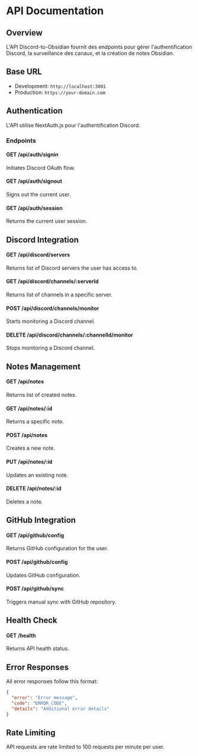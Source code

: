 # API Documentation

## Overview

L'API Discord-to-Obsidian fournit des endpoints pour gérer l'authentification Discord, la surveillance des canaux, et la création de notes Obsidian.

## Base URL

- Development: `http://localhost:3001`
- Production: `https://your-domain.com`

## Authentication

L'API utilise NextAuth.js pour l'authentification Discord.

### Endpoints

#### GET /api/auth/signin
Initiates Discord OAuth flow.

#### GET /api/auth/signout
Signs out the current user.

#### GET /api/auth/session
Returns the current user session.

## Discord Integration

#### GET /api/discord/servers
Returns list of Discord servers the user has access to.

#### GET /api/discord/channels/:serverId
Returns list of channels in a specific server.

#### POST /api/discord/channels/monitor
Starts monitoring a Discord channel.

#### DELETE /api/discord/channels/:channelId/monitor
Stops monitoring a Discord channel.

## Notes Management

#### GET /api/notes
Returns list of created notes.

#### GET /api/notes/:id
Returns a specific note.

#### POST /api/notes
Creates a new note.

#### PUT /api/notes/:id
Updates an existing note.

#### DELETE /api/notes/:id
Deletes a note.

## GitHub Integration

#### GET /api/github/config
Returns GitHub configuration for the user.

#### POST /api/github/config
Updates GitHub configuration.

#### POST /api/github/sync
Triggers manual sync with GitHub repository.

## Health Check

#### GET /health
Returns API health status.

## Error Responses

All error responses follow this format:

```json
{
  "error": "Error message",
  "code": "ERROR_CODE",
  "details": "Additional error details"
}
```

## Rate Limiting

API requests are rate limited to 100 requests per minute per user.

